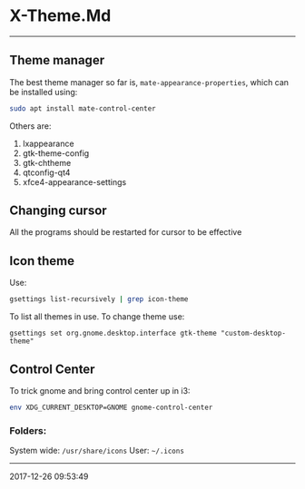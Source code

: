 # X-Theme.Md

----------------------------------------- 
## Theme manager

The best theme manager so far is, `mate-appearance-properties`, which
can be installed using:

```bash
sudo apt install mate-control-center
```

Others are:
1. lxappearance
1. gtk-theme-config
1. gtk-chtheme
1. qtconfig-qt4
1. xfce4-appearance-settings

## Changing cursor
All the programs should be restarted for cursor to be effective

## Icon theme

Use:
``` bash
gsettings list-recursively | grep icon-theme
```
To list all themes in use.
To change theme use:

```
gsettings set org.gnome.desktop.interface gtk-theme "custom-desktop-theme"
```

## Control Center

To trick gnome and bring control center up in i3:
``` bash
env XDG_CURRENT_DESKTOP=GNOME gnome-control-center
```

### Folders:

System wide: `/usr/share/icons`
User: `~/.icons`

-----------------------------------------
2017-12-26 09:53:49
